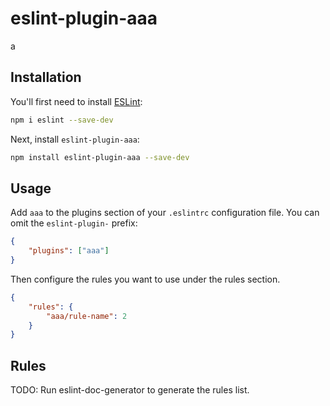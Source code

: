 # eslint-plugin-aaa

a

## Installation

You'll first need to install [ESLint](https://eslint.org/):

```sh
npm i eslint --save-dev
```

Next, install `eslint-plugin-aaa`:

```sh
npm install eslint-plugin-aaa --save-dev
```

## Usage

Add `aaa` to the plugins section of your `.eslintrc` configuration file. You can omit the `eslint-plugin-` prefix:

```json
{
	"plugins": ["aaa"]
}
```

Then configure the rules you want to use under the rules section.

```json
{
	"rules": {
		"aaa/rule-name": 2
	}
}
```

## Rules

<!-- begin auto-generated rules list -->

TODO: Run eslint-doc-generator to generate the rules list.

<!-- end auto-generated rules list -->
